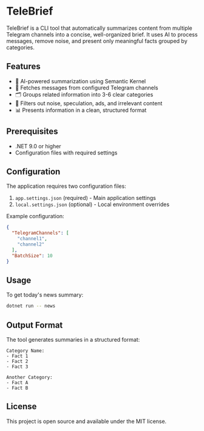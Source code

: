 # TeleBrief

TeleBrief is a CLI tool that automatically summarizes content from multiple Telegram channels into a concise, well-organized brief. It uses AI to process messages, remove noise, and present only meaningful facts grouped by categories.

## Features

- 🤖 AI-powered summarization using Semantic Kernel
- 📱 Fetches messages from configured Telegram channels
- 🗂️ Groups related information into 3-6 clear categories
- 🚫 Filters out noise, speculation, ads, and irrelevant content
- 📊 Presents information in a clean, structured format

## Prerequisites

- .NET 9.0 or higher
- Configuration files with required settings

## Configuration

The application requires two configuration files:

1. `app.settings.json` (required) - Main application settings
2. `local.settings.json` (optional) - Local environment overrides

Example configuration:
```json
{
  "TelegramChannels": [
    "channel1",
    "channel2"
  ],
  "BatchSize": 10
}
```

## Usage

To get today's news summary:
```bash
dotnet run -- news
```

## Output Format

The tool generates summaries in a structured format:

```
Category Name:
- Fact 1
- Fact 2
- Fact 3

Another Category:
- Fact A
- Fact B
```

## License

This project is open source and available under the MIT license.
